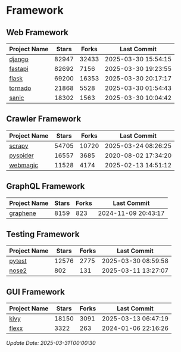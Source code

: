 # Framework

## Web Framework
| Project Name | Stars | Forks | Last Commit |
| ------------ | ----- | ----- | ----------- |
| [django](https://github.com/django/django) | 82947 | 32433 | 2025-03-30 15:54:15 |
| [fastapi](https://github.com/fastapi/fastapi) | 82692 | 7156 | 2025-03-30 19:23:55 |
| [flask](https://github.com/pallets/flask) | 69200 | 16353 | 2025-03-30 20:17:17 |
| [tornado](https://github.com/tornadoweb/tornado) | 21868 | 5528 | 2025-03-30 01:54:43 |
| [sanic](https://github.com/sanic-org/sanic) | 18302 | 1563 | 2025-03-30 10:04:42 |

## Crawler Framework
| Project Name | Stars | Forks | Last Commit |
| ------------ | ----- | ----- | ----------- |
| [scrapy](https://github.com/scrapy/scrapy) | 54705 | 10720 | 2025-03-24 08:26:25 |
| [pyspider](https://github.com/binux/pyspider) | 16557 | 3685 | 2020-08-02 17:34:20 |
| [webmagic](https://github.com/code4craft/webmagic) | 11528 | 4174 | 2025-02-13 14:51:12 |

## GraphQL Framework
| Project Name | Stars | Forks | Last Commit |
| ------------ | ----- | ----- | ----------- |
| [graphene](https://github.com/graphql-python/graphene) | 8159 | 823 | 2024-11-09 20:43:17 |

## Testing Framework
| Project Name | Stars | Forks | Last Commit |
| ------------ | ----- | ----- | ----------- |
| [pytest](https://github.com/pytest-dev/pytest) | 12576 | 2775 | 2025-03-30 08:59:58 |
| [nose2](https://github.com/nose-devs/nose2) | 802 | 131 | 2025-03-11 13:27:07 |

## GUI Framework
| Project Name | Stars | Forks | Last Commit |
| ------------ | ----- | ----- | ----------- |
| [kivy](https://github.com/kivy/kivy) | 18150 | 3091 | 2025-03-13 06:47:19 |
| [flexx](https://github.com/flexxui/flexx) | 3322 | 263 | 2024-01-06 22:16:26 |

*Update Date: 2025-03-31T00:00:30*